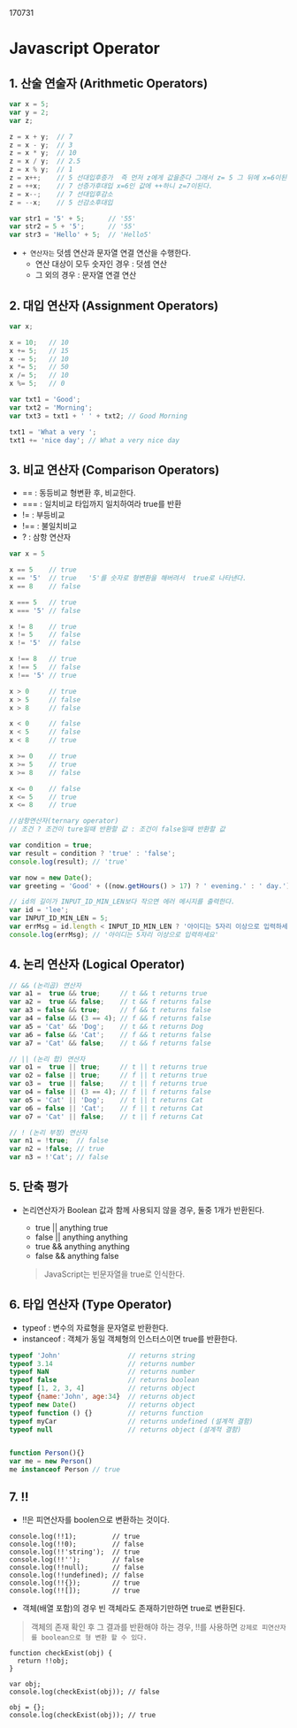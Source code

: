 170731

# Javascript Operator

## 1. 산술 연술자 (Arithmetic Operators)

```javascript
var x = 5;
var y = 2;
var z;

z = x + y;  // 7
z = x - y;  // 3
z = x * y;  // 10
z = x / y;  // 2.5
z = x % y;  // 1
z = x++;    // 5 선대입후증가  즉 먼저 z에게 값을준다 그래서 z= 5 그 뒤에 x=6이된다.
z = ++x;    // 7 선증가후대입 x=6인 값에 ++하니 z=7이된다.
z = x--;    // 7 선대입후감소 
z = --x;    // 5 선감소후대입

var str1 = '5' + 5;      // '55'
var str2 = 5 + '5';      // '55'
var str3 = 'Hello' + 5;  // 'Hello5'
```
- `+ 연산자는` 덧셈 연산과 문자열 연결 연산을 수행한다.
  - 연산 대상이 모두 숫자인 경우 : 덧셈 연산
  - 그 외의 경우 : 문자열 연결 연산


## 2. 대입 연산자 (Assignment Operators)
```javascript
var x;

x = 10;   // 10
x += 5;   // 15
x -= 5;   // 10
x *= 5;   // 50
x /= 5;   // 10
x %= 5;   // 0

var txt1 = 'Good';
var txt2 = 'Morning';
var txt3 = txt1 + ' ' + txt2; // Good Morning

txt1 = 'What a very ';
txt1 += 'nice day'; // What a very nice day
```

## 3. 비교 연산자 (Comparison Operators)

- == : 동등비교 형변환 후, 비교한다.
- === : 일치비교 타입까지 일치하여라  true를 반환
- != : 부등비교
- !== : 불일치비교
- ? : 삼항 연산자

```javascript
var x = 5

x == 5    // true
x == '5'  // true   '5'를 숫자로 형변환을 해버려서  true로 나타낸다.
x == 8    // false

x === 5   // true
x === '5' // false

x != 8    // true
x != 5    // false
x != '5'  // false

x !== 8   // true
x !== 5   // false
x !== '5' // true

x > 0     // true
x > 5     // false
x > 8     // false

x < 0     // false
x < 5     // false
x < 8     // true

x >= 0    // true
x >= 5    // true
x >= 8    // false

x <= 0    // false
x <= 5    // true
x <= 8    // true

//삼항연산자(ternary operator)
// 조건 ? 조건이 ture일때 반환할 값 : 조건이 false일때 반환할 값

var condition = true;
var result = condition ? 'true' : 'false';
console.log(result); // 'true'

var now = new Date();
var greeting = 'Good' + ((now.getHours() > 17) ? ' evening.' : ' day.');

// id의 길이가 INPUT_ID_MIN_LEN보다 작으면 에러 메시지를 출력한다.
var id = 'lee';
var INPUT_ID_MIN_LEN = 5;
var errMsg = id.length < INPUT_ID_MIN_LEN ? '아이디는 5자리 이상으로 입력하세요' : '성공';
console.log(errMsg); // '아이디는 5자리 이상으로 입력하세요'

```

## 4. 논리 연산자 (Logical Operator)
```javascript
// && (논리곱) 연산자
var a1 =  true && true;     // t && t returns true
var a2 =  true && false;    // t && f returns false
var a3 = false && true;     // f && t returns false
var a4 = false && (3 == 4); // f && f returns false
var a5 = 'Cat' && 'Dog';    // t && t returns Dog
var a6 = false && 'Cat';    // f && t returns false
var a7 = 'Cat' && false;    // t && f returns false

// || (논리 합) 연산자
var o1 =  true || true;     // t || t returns true
var o2 = false || true;     // f || t returns true
var o3 =  true || false;    // t || f returns true
var o4 = false || (3 == 4); // f || f returns false
var o5 = 'Cat' || 'Dog';    // t || t returns Cat
var o6 = false || 'Cat';    // f || t returns Cat
var o7 = 'Cat' || false;    // t || f returns Cat

// ! (논리 부정) 연산자
var n1 = !true;  // false
var n2 = !false; // true
var n3 = !'Cat'; // false
```

## 5. 단축 평가
- 논리연산자가 Boolean 값과 함께 사용되지 않을 경우, 둘중 1개가 반환된다.
  - true || anything	true
  - false || anything	anything
  - true && anything	anything
  - false && anything	false

  > JavaScript는 빈문자열을 true로 인식한다.


## 6. 타입 연산자 (Type Operator)
- typeof : 변수의 자료형을 문자열로 반환한다.
- instanceof : 객체가 동일 객체형의 인스터스이면 true를 반환한다.
```javascript
typeof 'John'                 // returns string
typeof 3.14                   // returns number
typeof NaN                    // returns number
typeof false                  // returns boolean
typeof [1, 2, 3, 4]           // returns object
typeof {name:'John', age:34}  // returns object
typeof new Date()             // returns object
typeof function () {}         // returns function 
typeof myCar                  // returns undefined (설계적 결함)
typeof null                   // returns object (설계적 결함)


function Person(){}
var me = new Person()
me instanceof Person // true
```

## 7. !!
- !!은 피연산자를 boolen으로 변환하는 것이다.
```
console.log(!!1);         // true
console.log(!!0);         // false
console.log(!!'string');  // true
console.log(!!'');        // false
console.log(!!null);      // false
console.log(!!undefined); // false
console.log(!!{});        // true
console.log(!![]);        // true
```

- 객체(배열 포함)의 경우 빈 객체라도 존재하기만하면 true로 변환된다.

> 객체의 존재 확인 후 그 결과를 반환해야 하는 경우, !!를 사용하면 `강제로 피연산자를 boolean으로 형 변환 할 수 있다.`

```
function checkExist(obj) {
  return !!obj;
}

var obj;
console.log(checkExist(obj)); // false

obj = {};
console.log(checkExist(obj)); // true
```

